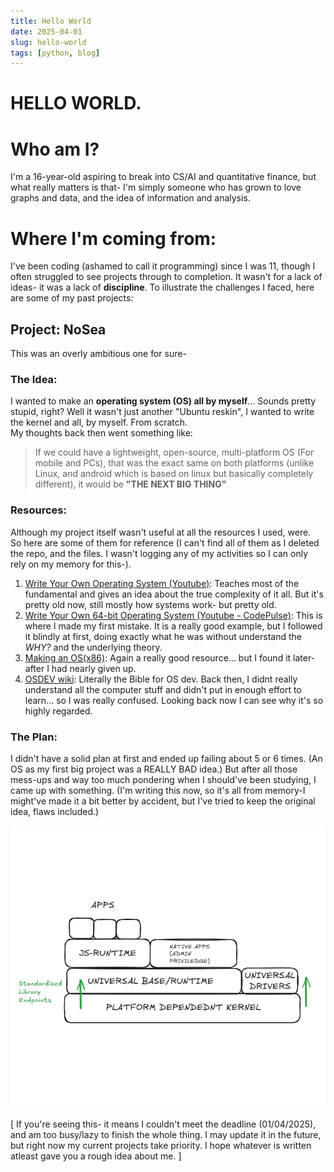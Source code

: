 ```yaml
---
title: Hello World
date: 2025-04-01
slug: hello-world
tags: [python, blog]
---
```


# **HELLO WORLD**.   

# Who am I?
I'm a 16-year-old aspiring to break into CS/AI and quantitative finance, but what really matters is that- 
I'm simply someone who has grown to love graphs and data, and the idea of information and analysis.

# Where I'm coming from:    
I've been coding (ashamed to call it programming) since I was 11, though I often struggled to see projects through to completion. It wasn't for a lack of ideas- it was a lack of **discipline**. 
To illustrate the challenges I faced, here are some of my past projects:
## Project: NoSea   
This was an overly ambitious one for sure-
### The Idea:   
I wanted to make an **operating system (OS) all by myself**... Sounds pretty stupid, right? 
Well it wasn't just another "Ubuntu reskin", I wanted to write the kernel and all, by myself. From scratch.   
My thoughts back then went something like:

> If we could have a lightweight, open-source, multi-platform OS (For mobile and PCs), that was the exact same on both platforms (unlike Linux, and android which is based on linux but basically completely different), it would be **"THE NEXT BIG THING"**

### Resources:  
Although my project itself wasn't useful at all the resources I used, were.  
So here are some of them for reference (I can't find all of them as I deleted the repo, and the files. I wasn't logging any of my activities so I can only rely on my memory for this-).    

1. [Write Your Own Operating System (Youtube)](https://www.youtube.com/playlist?list=PLHh55M_Kq4OApWScZyPl5HhgsTJS9MZ6M): Teaches most of the fundamental and gives an idea about the true complexity of it all. But it's pretty old now, still mostly how systems work- but pretty old.
2. [Write Your Own 64-bit Operating System (Youtube - CodePulse)](https://www.youtube.com/playlist?list=PLZQftyCk7_SeZRitx5MjBKzTtvk0pHMtp): This is where I made my first mistake. It is a really good example, but I followed it blindly at first, doing exactly what he was without understand the _WHY?_ and the underlying theory. 
3. [Making an OS(x86)](https://www.youtube.com/playlist?list=PLm3B56ql_akNcvH8vvJRYOc7TbYhRs19M): Again a really good resource... but I found it later- after I had nearly given up.   
4. [OSDEV wiki](https://wiki.osdev.org/Expanded_Main_Page): Literally the Bible for OS dev. Back then, I didnt really understand all the computer stuff and didn't put in enough effort to learn... so I was really confused. Looking back now I can see why it's so highly regarded. 


### The Plan:
I didn't have a solid plan at first and ended up failing about 5 or 6 times. (An OS as my first big project was a REALLY BAD idea.) But after all those mess-ups and way too much pondering when I should've been studying, I came up with something. (I'm writing this now, so it's all from memory-I might've made it a bit better by accident, but I've tried to keep the original idea, flaws included.)

<img src="/static/images/NoSea-architecture.png" class="invertible">  

[
    If you're seeing this- it means I couldn't meet the deadline (01/04/2025), and am too busy/lazy to finish the whole thing. I may update it in the future, but right now my current projects take priority. I hope whatever is written atleast gave you a rough idea about me.
]